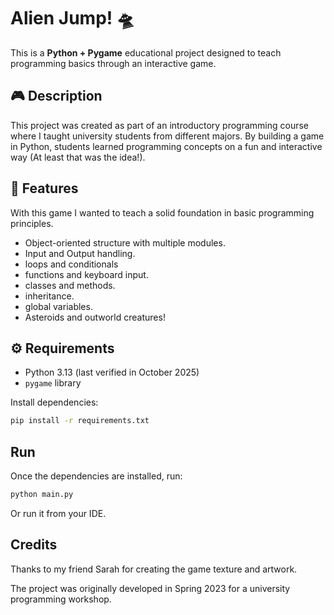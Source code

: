 # Alien Jump! 🛸
This is a **Python + Pygame** educational project designed to teach programming basics through an interactive game.

## 🎮 Description
This project was created as part of an introductory programming course where I taught university students from different majors. 
By building a game in Python, students learned programming concepts on a fun and interactive way (At least that was the idea!).

## 🧠 Features
With this game I wanted to teach a solid foundation in basic programming principles.
- Object-oriented structure with multiple modules.  
- Input and Output handling.
- loops and conditionals
- functions and keyboard input.
- classes and methods.
- inheritance.
- global variables.
- Asteroids and outworld creatures!

## ⚙️ Requirements
- Python 3.13 (last verified in October 2025)  
- `pygame` library

Install dependencies:
```bash
pip install -r requirements.txt
```

## Run
Once the dependencies are installed, run:
```bash
python main.py
```
Or run it from your IDE.


## Credits
Thanks to my friend Sarah for creating the game texture and artwork.

The project was originally developed in Spring 2023 for a university programming workshop.